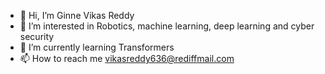 - 👋 Hi, I’m Ginne Vikas Reddy
- 👀 I’m interested in Robotics, machine learning, deep learning and cyber security 
- 🌱 I’m currently learning Transformers 
- 📫 How to reach me vikasreddy636@rediffmail.com

<!---
vikasreddy636/vikasreddy636 is a ✨ special ✨ repository because its `README.md` (this file) appears on your GitHub profile.
You can click the Preview link to take a look at your changes.
--->
